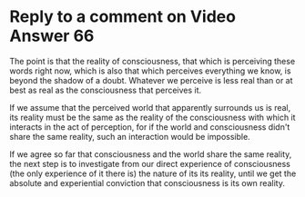 # Reply to a comment on Video Answer 66

The point is that the reality of consciousness, that which is perceiving these words right now, which is also that which perceives everything we know, is beyond the shadow of a doubt. Whatever we perceive is﻿ less real than or at best as real as the consciousness that perceives it.

If we assume that the perceived world that apparently surrounds us is real, its reality must be the same as the reality of the consciousness with which it interacts in the act of perception, for if the world and consciousness didn't share the same reality, such an interaction would be impossible.

If we agree so far that consciousness and the world share the same reality, the next step is to investigate from our direct experience of consciousness (the only experience of it there﻿ is) the nature of its its reality, until we get the absolute and experiential conviction that consciousness is its own reality.

